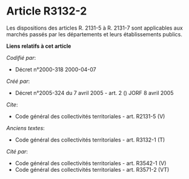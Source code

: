 # Article R3132-2

Les dispositions des articles R. 2131-5 à R. 2131-7 sont applicables aux marchés passés par les départements et leurs
établissements publics.

**Liens relatifs à cet article**

_Codifié par_:

  - Décret n°2000-318 2000-04-07

_Créé par_:

  - Décret n°2005-324 du 7 avril 2005 - art. 2 () JORF 8 avril 2005

_Cite_:

  - Code général des collectivités territoriales - art. R2131-5 (V)

_Anciens textes_:

  - Code général des collectivités territoriales - art. R3132-1 (T)

_Cité par_:

  - Code général des collectivités territoriales - art. R3542-1 (V)
  - Code général des collectivités territoriales - art. R3571-2 (VT)
